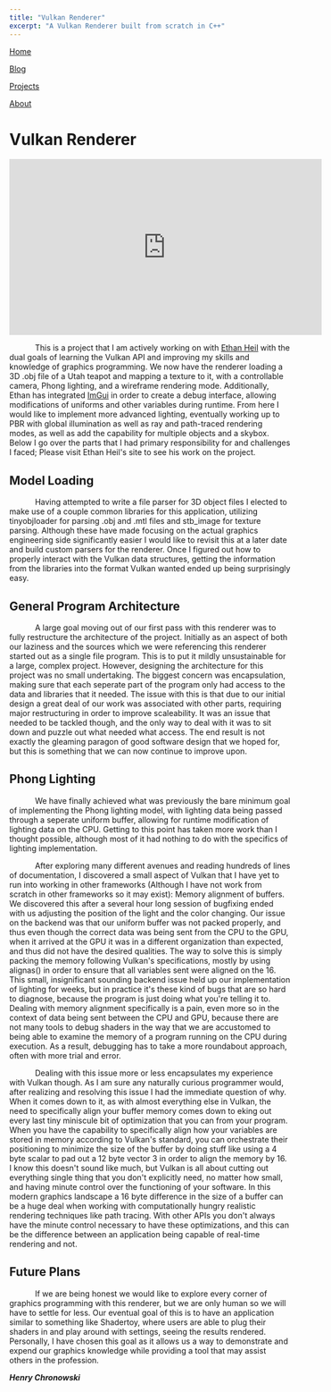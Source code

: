 ```yaml
---
title: "Vulkan Renderer"
excerpt: "A Vulkan Renderer built from scratch in C++"
---
```


<!--
   Copyright 2022 Henry R. Chronowski

   Built from Daniel Buckstein's template at https://dbuckstein.github.io/

   Licensed under the Apache License, Version 2.0 (the "License");
   you may not use this file except in compliance with the License.
   You may obtain a copy of the License at

       http://www.apache.org/licenses/LICENSE-2.0

   Unless required by applicable law or agreed to in writing, software
   distributed under the License is distributed on an "AS IS" BASIS,
   WITHOUT WARRANTIES OR CONDITIONS OF ANY KIND, either express or implied.
   See the License for the specific language governing permissions and
   limitations under the License.
-->


<script src="https://polyfill.io/v3/polyfill.min.js?features=es6"></script>
<script id="MathJax-script" async src="https://cdn.jsdelivr.net/npm/mathjax@3/es5/tex-mml-chtml.js"></script>


[Home](/projects/../)

[Blog](/blog/)

[Projects](/projects/)

[About](/about/)


# Vulkan Renderer

<iframe width="560" height="315" src="https://www.youtube.com/embed/VDSvJHASrYY" title="YouTube video player" frameborder="0" allow="accelerometer; autoplay; clipboard-write; encrypted-media; gyroscope; picture-in-picture" allowfullscreen></iframe>

    This is a project that I am actively working on with [Ethan Heil](http://www.ethanheil.com/VulkanRenderer.html) with the dual goals of learning the Vulkan API and improving my skills and knowledge of graphics programming. We now have the renderer loading a 3D .obj file of a Utah teapot and mapping a texture to it, with a controllable camera, Phong lighting, and a wireframe rendering mode. Additionally, Ethan has integrated [ImGui](https://github.com/ocornut/imgui) in order to create a debug interface, allowing modifications of uniforms and other variables during runtime. From here I would like to implement more advanced lighting, eventually working up to PBR with global illumination as well as ray and path-traced rendering modes, as well as add the capability for multiple objects and a skybox. Below I go over the parts that I had primary responsibility for and challenges I faced; Please visit Ethan Heil's site to see his work on the project.


## Model Loading

    Having attempted to write a file parser for 3D object files I elected to make use of a couple common libraries for this application, utilizing tinyobjloader for parsing .obj and .mtl files and stb_image for texture parsing. Although these have made focusing on the actual graphics engineering side significantly easier I would like to revisit this at a later date and build custom parsers for the renderer. Once I figured out how to properly interact with the Vulkan data structures, getting the information from the libraries into the format Vulkan wanted ended up being surprisingly easy.

## General Program Architecture

    A large goal moving out of our first pass with this renderer was to fully restructure the architecture of the project. Initially as an aspect of both our laziness and the sources which we were referencing this renderer started out as a single file program. This is to put it mildly unsustainable for a large, complex project. However, designing the architecture for this project was no small undertaking. The biggest concern was encapsulation, making sure that each seperate part of the program only had access to the data and libraries that it needed. The issue with this is that due to our initial design a great deal of our work was associated with other parts, requiring major restructuring in order to improve scaleability. It was an issue that needed to be tackled though, and the only way to deal with it was to sit down and puzzle out what needed what access. The end result is not exactly the gleaming paragon of good software design that we hoped for, but this is something that we can now continue to improve upon.

## Phong Lighting

    We have finally achieved what was previously the bare minimum goal of implementing the Phong lighting model, with lighting data being passed through a seperate uniform buffer, allowing for runtime modification of lighting data on the CPU. Getting to this point has taken more work than I thought possible, although most of it had nothing to do with the specifics of lighting implementation.

    After exploring many different avenues and reading hundreds of lines of documentation, I discovered a small aspect of Vulkan that I have yet to run into working in other frameworks (Although I have not work from scratch in other frameworks so it may exist): Memory alignment of buffers. We discovered this after a several hour long session of bugfixing ended with us adjusting the position of the light and the color changing. Our issue on the backend was that our uniform buffer was not packed properly, and thus even though the correct data was being sent from the CPU to the GPU, when it arrived at the GPU it was in a different organization than expected, and thus did not have the desired qualities. The way to solve this is simply packing the memory following Vulkan's specifications, mostly by using alignas() in order to ensure that all variables sent were aligned on the 16. This small, insignificant sounding backend issue held up our implementation of lighting for weeks, but in practice it's these kind of bugs that are so hard to diagnose, because the program is just doing what you're telling it to. Dealing with memory alignment specifically is a pain, even more so in the context of data being sent between the CPU and GPU, because there are not many tools to debug shaders in the way that we are accustomed to being able to examine the memory of a program running on the CPU during execution. As a result, debugging has to take a more roundabout approach, often with more trial and error.

    Dealing with this issue more or less encapsulates my experience with Vulkan though. As I am sure any naturally curious programmer would, after realizing and resolving this issue I had the immediate question of why. When it comes down to it, as with almost everything else in Vulkan, the need to specifically align your buffer memory comes down to eking out every last tiny miniscule bit of optimization that you can from your program. When you have the capability to specifically align how your variables are stored in memory according to Vulkan's standard, you can orchestrate their positioning to minimize the size of the buffer by doing stuff like using a 4 byte scalar to pad out a 12 byte vector 3 in order to align the memory by 16. I know this doesn't sound like much, but Vulkan is all about cutting out everything single thing that you don't explicitly need, no matter how small, and having minute control over the functioning of your software. In this modern graphics landscape a 16 byte difference in the size of a buffer can be a huge deal when working with computationally hungry realistic rendering techniques like path tracing. With other APIs you don't always have the minute control necessary to have these optimizations, and this can be the difference between an application being capable of real-time rendering and not.

## Future Plans

    If we are being honest we would like to explore every corner of graphics programming with this renderer, but we are only human so we will have to settle for less. Our eventual goal of this is to have an application similar to something like Shadertoy, where users are able to plug their shaders in and play around with settings, seeing the results rendered. Personally, I have chosen this goal as it allows us a way to demonstrate and expend our graphics knowledge while providing a tool that may assist others in the profession.


***Henry Chronowski***
